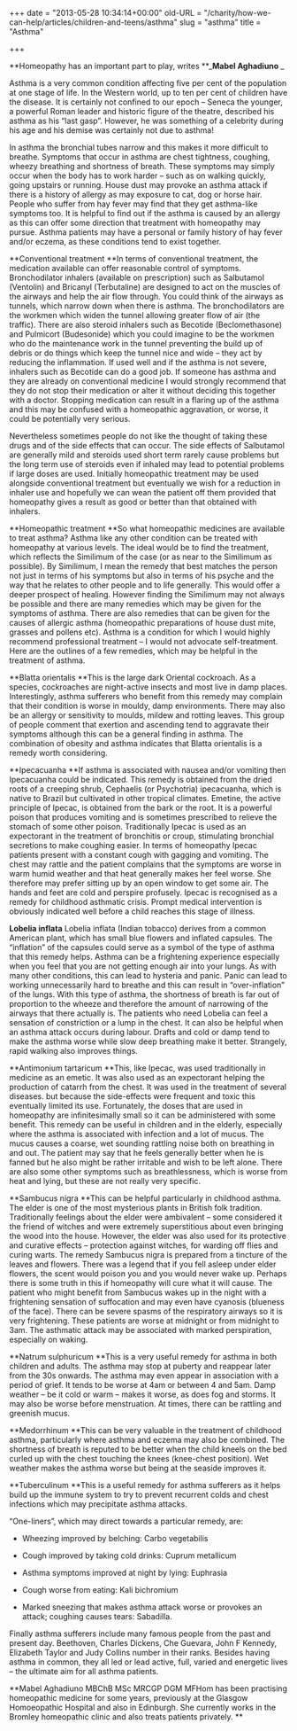 +++
date = "2013-05-28 10:34:14+00:00"
old-URL = "/charity/how-we-can-help/articles/children-and-teens/asthma"
slug = "asthma"
title = "Asthma"

+++

**Homeopathy has an important part to play, writes **_**Mabel Aghadiuno** _

Asthma is a very common condition affecting five per cent of the population at one stage of life. In the Western world, up to ten per cent of children have the disease. It is certainly not confined to our epoch – Seneca the younger, a powerful Roman leader and historic figure of the theatre, described his asthma as his “last gasp”. However, he was something of a celebrity during his age and his demise was certainly not due to asthma!

In asthma the bronchial tubes narrow and this makes it more difficult to breathe. Symptoms that occur in asthma are chest tightness, coughing, wheezy breathing and shortness of breath. These symptoms may simply occur when the body has to work harder – such as on walking quickly, going upstairs or running. House dust may provoke an asthma attack if there is a history of allergy as may exposure to cat, dog or horse hair. People who suffer from hay fever may find that they get asthma-like symptoms too. It is helpful to find out if the asthma is caused by an allergy as this can offer some direction that treatment with homeopathy may pursue. Asthma patients may have a personal or family history of hay fever and/or eczema, as these conditions tend to exist together.

**Conventional treatment
**In terms of conventional treatment, the medication available can offer reasonable control of symptoms. Bronchodilator inhalers (available on prescription) such as Salbutamol (Ventolin) and Bricanyl (Terbutaline) are designed to act on the muscles of the airways and help the air flow through. You could think of the airways as tunnels, which narrow down when there is asthma. The bronchodilators are the workmen which widen the tunnel allowing greater flow of air (the traffic). There are also steroid inhalers such as Becotide (Beclomethasone) and Pulmicort (Budesonide) which you could imagine to be the workmen who do the maintenance work in the tunnel preventing the build up of debris or do things which keep the tunnel nice and wide – they act by reducing the inflammation. If used well and if the asthma is not severe, inhalers such as Becotide can do a good job. If someone has asthma and they are already on conventional medicine I would strongly recommend that they do not stop their medication or alter it without deciding this together with a doctor. Stopping medication can result in a flaring up of the asthma and this may be confused with a homeopathic aggravation, or worse, it could be potentially very serious.

Nevertheless sometimes people do not like the thought of taking these drugs and of the side effects that can occur. The side effects of Salbutamol are generally mild and steroids used short term rarely cause problems but the long term use of steroids even if inhaled may lead to potential problems if large doses are used. Initially homeopathic treatment may be used alongside conventional treatment but eventually we wish for a reduction in inhaler use and hopefully we can wean the patient off them provided that homeopathy gives a result as good or better than that obtained with inhalers.

**Homeopathic treatment
**So what homeopathic medicines are available to treat asthma? Asthma like any other condition can be treated with homeopathy at various levels. The ideal would be to find the treatment, which reflects the Similimum of the case (or as near to the Similimum as possible). By Similimum, I mean the remedy that best matches the person not just in terms of his symptoms but also in terms of his psyche and the way that he relates to other people and to life generally. This would offer a deeper prospect of healing. However finding the Similimum may not always be possible and there are many remedies which may be given for the symptoms of asthma. There are also remedies that can be given for the causes of allergic asthma (homeopathic preparations of house dust mite, grasses and pollens etc). Asthma is a condition for which I would highly recommend professional treatment – I would not advocate self-treatment. Here are the outlines of a few remedies, which may be helpful in the treatment of asthma.

**Blatta orientalis
**This is the large dark Oriental cockroach. As a species, cockroaches are night-active insects and most live in damp places. Interestingly, asthma sufferers who benefit from this remedy may complain that their condition is worse in mouldy, damp environments. There may also be an allergy or sensitivity to moulds, mildew and rotting leaves. This group of people comment that exertion and ascending tend to aggravate their symptoms although this can be a general finding in asthma. The combination of obesity and asthma indicates that Blatta orientalis is a remedy worth considering.

**Ipecacuanha
**If asthma is associated with nausea and/or vomiting then Ipecacuanha could be indicated. This remedy is obtained from the dried roots of a creeping shrub, Cephaelis (or Psychotria) ipecacuanha, which is native to Brazil but cultivated in other tropical climates. Emetine, the active principle of Ipecac, is obtained from the bark or the root. It is a powerful poison that produces vomiting and is sometimes prescribed to relieve the stomach of some other poison. Traditionally Ipecac is used as an expectorant in the treatment of bronchitis or croup, stimulating bronchial secretions to make coughing easier. In terms of homeopathy Ipecac patients present with a constant cough with gagging and vomiting. The chest may rattle and the patient complains that the symptoms are worse in warm humid weather and that heat generally makes her feel worse. She therefore may prefer sitting up by an open window to get some air. The hands and feet are cold and perspire profusely. Ipecac is recognised as a remedy for childhood asthmatic crisis. Prompt medical intervention is obviously indicated well before a child reaches this stage of illness.

**Lobelia inflata**
Lobelia inflata (Indian tobacco) derives from a common American plant, which has small blue flowers and inflated capsules. The “inflation” of the capsules could serve as a symbol of the type of asthma that this remedy helps. Asthma can be a frightening experience especially when you feel that you are not getting enough air into your lungs. As with many other conditions, this can lead to hysteria and panic. Panic can lead to working unnecessarily hard to breathe and this can result in “over-inflation” of the lungs. With this type of asthma, the shortness of breath is far out of proportion to the wheeze and therefore the amount of narrowing of the airways that there actually is. The patients who need Lobelia can feel a sensation of constriction or a lump in the chest. It can also be helpful when an asthma attack occurs during labour. Drafts and cold or damp tend to make the asthma worse while slow deep breathing make it better. Strangely, rapid walking also improves things.

**Antimonium tartaricum
**This, like Ipecac, was used traditionally in medicine as an emetic. It was also used as an expectorant helping the production of catarrh from the chest. It was used in the treatment of several diseases.
but because the side-effects were frequent and toxic this eventually limited its use. Fortunately, the doses that are used in homeopathy are infinitesimally small so it can be administered with some benefit. This remedy can be useful in children and in the elderly, especially where the asthma is associated with infection and a lot of mucus. The mucus causes a coarse, wet sounding rattling noise both on breathing in and out. The patient may say that he feels generally better when he is fanned but he also might be rather irritable and wish to be left alone. There are also some other symptoms such as breathlessness, which is worse from heat and lying, but these are not really very specific.

**Sambucus nigra
**This can be helpful particularly in childhood asthma. The elder is one of the most mysterious plants in British folk tradition. Traditionally feelings about the elder were ambivalent – some considered it the friend of witches and were extremely superstitious about even bringing the wood into the house. However, the elder was also used for its protective and curative effects – protection against witches, for warding off flies and curing warts. The remedy Sambucus nigra is prepared from a tincture of the leaves and flowers. There was a legend that if you fell asleep under elder flowers, the scent would poison you and you would never wake up. Perhaps there is some truth in this if homeopathy will cure what it will cause. The patient who might benefit from Sambucus wakes up in the night with a frightening sensation of suffocation and may even have cyanosis (blueness of the face). There can be severe spasms of the respiratory airways so it is very frightening. These patients are worse at midnight or from midnight to 3am. The asthmatic attack may be associated with marked perspiration, especially on waking.

**Natrum sulphuricum
**This is a very useful remedy for asthma in both children and adults. The asthma may stop at puberty and reappear later from the 30s onwards. The asthma may even appear in association with a period of grief. It tends to be worse at 4am or between 4 and 5am. Damp weather – be it cold or warm – makes it worse, as does fog and storms. It may also be worse before menstruation. At times, there can be rattling and greenish mucus.

**Medorrhinum
**This can be very valuable in the treatment of childhood asthma, particularly where asthma and eczema may also be combined. The shortness of breath is reputed to be better when the child kneels on the bed curled up with the chest touching the knees (knee-chest position). Wet weather makes the asthma worse but being at the seaside improves it.

**Tuberculinum
**This is a useful remedy for asthma sufferers as it helps build up the immune system to try to prevent recurrent colds and chest infections which may precipitate asthma attacks.

“One-liners”, which may direct towards a particular remedy, are:

  * Wheezing improved by belching: Carbo vegetabilis

  * Cough improved by taking cold drinks: Cuprum metallicum

  * Asthma symptoms improved at night by lying: Euphrasia

  * Cough worse from eating: Kali bichromium

  * Marked sneezing that makes asthma attack worse or provokes an attack; coughing causes tears: Sabadilla.

Finally asthma sufferers include many famous people from the past and present day. Beethoven, Charles Dickens, Che Guevara, John F Kennedy, Elizabeth Taylor and Judy Collins number in their ranks. Besides having asthma in common, they all led or lead active, full, varied and energetic lives – the ultimate aim for all asthma patients.

**Mabel Aghadiuno MBChB MSc MRCGP DGM MFHom has been practising homeopathic medicine for some years, previously at the Glasgow Homoeopathic Hospital and also in Edinburgh. She currently works in the Bromley homeopathic clinic and also treats patients privately.
**
